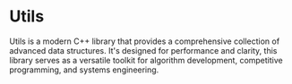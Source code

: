 # Utils
Utils is a modern C++ library that provides a comprehensive collection of advanced data structures. It's designed for performance and clarity, this library serves as a versatile toolkit for algorithm development, competitive programming, and systems engineering.
